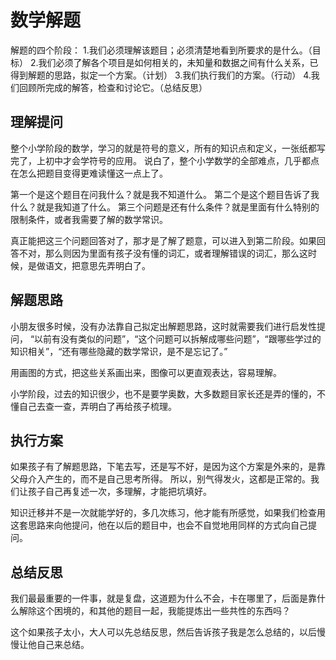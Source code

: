 # 数学解题

解题的四个阶段：
1.我们必须理解该题目；必须清楚地看到所要求的是什么。（目标）
2.我们必须了解各个项目是如何相关的，未知量和数据之间有什么关系，已得到解题的思路，拟定一个方案。（计划）
3.我们执行我们的方案。（行动）
4.我们回顾所完成的解答，检查和讨论它。（总结反思）

## 理解提问

整个小学阶段的数学，学习的就是符号的意义，所有的知识点和定义，一张纸都写完了，上初中才会学符号的应用。
说白了，整个小学数学的全部难点，几乎都点在怎么把题目变得更难读懂这一点上了。

第一个是这个题目在问我什么？就是我不知道什么。
第二个是这个题目告诉了我什么？就是我知道了什么。
第三个问题是还有什么条件？就是里面有什么特别的限制条件，或者我需要了解的数学常识。

真正能把这三个问题回答对了，那才是了解了题意，可以进入到第二阶段。如果回答不对，那么则因为里面有孩子没有懂的词汇，或者理解错误的词汇，那么这时候，是做语文，把意思先弄明白了。

## 解题思路

小朋友很多时候，没有办法靠自己拟定出解题思路，这时就需要我们进行启发性提问，
“以前有没有类似的问题”，“这个问题可以拆解成哪些问题”，“跟哪些学过的知识相关”，“还有哪些隐藏的数学常识，是不是忘记了。”

用画图的方式，把这些关系画出来，图像可以更直观表达，容易理解。

小学阶段，过去的知识很少，也不是要学奥数，大多数题目家长还是弄的懂的，不懂自己去查一查，弄明白了再给孩子梳理。

## 执行方案

如果孩子有了解题思路，下笔去写，还是写不好，是因为这个方案是外来的，是靠父母介入产生的，而不是自己思考所得。
所以，别气得发火，这都是正常的。我们让孩子自己再复述一次，多理解，才能把坑填好。

知识迁移并不是一次就能学好的，多几次练习，他才能有所感觉，如果我们检查用这套思路来向他提问，他在以后的题目中，也会不自觉地用同样的方式向自己提问。

## 总结反思

我们最最重要的一件事，就是复盘，这道题为什么不会，卡在哪里了，后面是靠什么解除这个困境的，和其他的题目一起，我能提炼出一些共性的东西吗？

这个如果孩子太小，大人可以先总结反思，然后告诉孩子我是怎么总结的，以后慢慢让他自己来总结。
